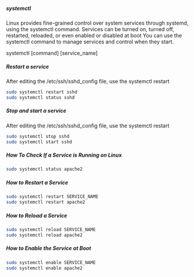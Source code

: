 
##### systemctl
Linux provides fine-grained control over system services through systemd, using the systemctl command.
Services can be turned on, turned off, restarted, reloaded, or even enabled or disabled at boot
You can use the systemctl command to manage services and control when they start.

systemctl [command] [service_name]

##### Restart a service

After editing the /etc/ssh/sshd_config file, use the systemctl restart

``````sh
sudo systemctl restart sshd
sudo systemctl status sshd

``````
##### Stop and start a service

After editing the /etc/ssh/sshd_config file, use the systemctl restart

``````sh
sudo systemctl stop sshd
sudo systemctl start sshd
``````
##### How To Check If a Service is Running on Linux

``````sh
sudo systemctl status apache2

``````
##### How to Restart a Service
``````sh
sudo systemctl restart SERVICE_NAME
sudo systemctl restart apache2
``````
##### How to Reload a Service
``````sh
sudo systemctl reload SERVICE_NAME
sudo systemctl reload apache2
``````
##### How to Enable the Service at Boot
``````sh
sudo systemctl enable SERVICE_NAME
sudo systemctl enable apache2
``````

``````sh

``````
